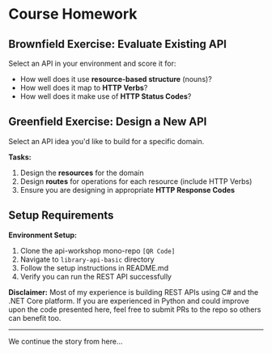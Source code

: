 # Course Homework

## Brownfield Exercise: Evaluate Existing API

Select an API in your environment and score it for:

- How well does it use **resource-based structure** (nouns)?
- How well does it map to **HTTP Verbs**?
- How well does it make use of **HTTP Status Codes**?

## Greenfield Exercise: Design a New API

Select an API idea you'd like to build for a specific domain.

**Tasks:**

1. Design the **resources** for the domain
2. Design **routes** for operations for each resource (include HTTP Verbs)
3. Ensure you are designing in appropriate **HTTP Response Codes**

## Setup Requirements

**Environment Setup:**

1. Clone the api-workshop mono-repo `[QR Code]`
2. Navigate to `library-api-basic` directory
3. Follow the setup instructions in README.md
4. Verify you can run the REST API successfully

**Disclaimer:** Most of my experience is building REST APIs using C# and the .NET Core platform. If you are experienced in Python and could improve upon the code presented here, feel free to submit PRs to the repo so others can benefit too.

---

We continue the story from here…